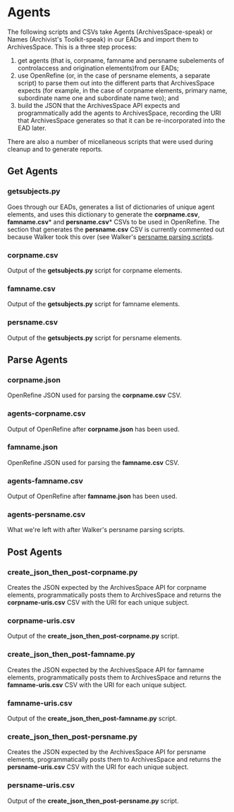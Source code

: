 Agents
======

The following scripts and CSVs take Agents (ArchivesSpace-speak) or Names (Archivist's Toolkit-speak) in our EADs and import them to ArchivesSpace. This is a three step process:

  1. get agents (that is, corpname, famname and persname subelements of controlaccess and origination elements)from our EADs; 
  2. use OpenRefine (or, in the case of persname elements, a separate script) to parse them out into the different parts that ArchivesSpace expects (for example, in the case of corpname elements, primary name, subordinate name one and subordinate name two); and
  3. build the JSON that the ArchivesSpace API expects and programmatically add the agents to ArchivesSpace, recording the URI that ArchivesSpace generates so that it can be re-incorporated into the EAD later.
  
There are also a number of micellaneous scripts that were used during cleanup and to generate reports.

Get Agents
----------

### getsubjects.py

Goes through our EADs, generates a list of dictionaries of unique agent elements, and uses this dictionary to generate the **corpname.csv**, **famname.csv*** and **persname.csv*** CSVs to be used in OpenRefine. The section that generates the **persname.csv** CSV is currently commented out because Walker took this over (see Walker's [persname parsing scripts](https://github.com/walkerdb/bentley_code/tree/master/main_projects/persname_parsing).

### corpname.csv

Output of the **getsubjects.py** script for corpname elements.

### famname.csv

Output of the **getsubjects.py** script for famname elements.

### persname.csv

Output of the **getsubjects.py** script for persname elements.

Parse Agents
------------

### corpname.json

OpenRefine JSON used for parsing the **corpname.csv** CSV.

### agents-corpname.csv

Output of OpenRefine after **corpname.json** has been used.

### famname.json

OpenRefine JSON used for parsing the **famname.csv** CSV.

### agents-famname.csv

Output of OpenRefine after **famname.json** has been used.

### agents-persname.csv

What we're left with after Walker's persname parsing scripts.

Post Agents
-----------

### create_json_then_post-corpname.py

Creates the JSON expected by the ArchivesSpace API for corpname elements, programmatically posts them to ArchivesSpace and returns the **corpname-uris.csv** CSV with the URI for each unique subject.

### corpname-uris.csv

Output of the **create_json_then_post-corpname.py** script.

### create_json_then_post-famname.py

Creates the JSON expected by the ArchivesSpace API for famname elements, programmatically posts them to ArchivesSpace and returns the **famname-uris.csv** CSV with the URI for each unique subject.

### famname-uris.csv

Output of the **create_json_then_post-famname.py** script.

### create_json_then_post-persname.py

Creates the JSON expected by the ArchivesSpace API for persname elements, programmatically posts them to ArchivesSpace and returns the **persname-uris.csv** CSV with the URI for each unique subject.

### persname-uris.csv

Output of the **create_json_then_post-persname.py** script.


